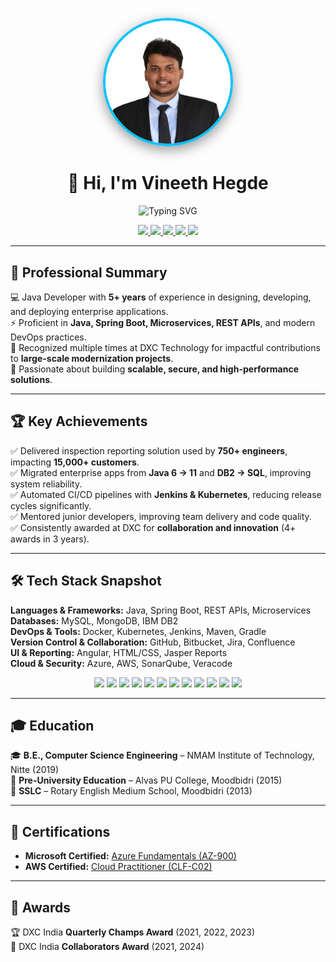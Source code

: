 <p align="center">
  <img src="Vineeth-Hegde.jpg" 
       alt="Vineeth Hegde" 
       width="200" 
       style="border-radius:50%; border: 4px solid #00c3ff; box-shadow: 0px 6px 20px rgba(0,0,0,0.4);">
</p>

<h1 align="center">👋 Hi, I'm Vineeth Hegde</h1>

<p align="center">
  <img src="https://readme-typing-svg.herokuapp.com?font=Fira+Code&weight=600&size=22&pause=1000&color=00C3FF&center=true&vCenter=true&width=600&lines=🚀+Senior+Java+Developer;☁️+Cloud+Enthusiast;💡+Problem+Solver;🏆+Awarded+at+DXC+Technology" alt="Typing SVG" />
</p>

<p align="center">
  <a href="https://www.linkedin.com/in/vineethhegde/">
    <img src="https://img.shields.io/badge/LinkedIn-0077B5?style=for-the-badge&logo=linkedin&logoColor=white"/>
  </a>
  <a href="https://github.com/vineeth-hegde">
    <img src="https://img.shields.io/badge/GitHub-181717?style=for-the-badge&logo=github&logoColor=white"/>
  </a>
  <a href="https://www.facebook.com/vineeth.hegde.75">
    <img src="https://img.shields.io/badge/Facebook-1877F2?style=for-the-badge&logo=facebook&logoColor=white"/>
  </a>
  <a href="https://www.instagram.com/vineeth__hegde/">
    <img src="https://img.shields.io/badge/Instagram-E4405F?style=for-the-badge&logo=instagram&logoColor=white"/>
  </a>
  <a href="https://x.com/vineethhegde68">
    <img src="https://img.shields.io/badge/Twitter(X)-000000?style=for-the-badge&logo=x&logoColor=white"/>
  </a>
</p>

---

## 🌟 Professional Summary  
💻 Java Developer with **5+ years** of experience in designing, developing, and deploying enterprise applications.  
⚡ Proficient in **Java, Spring Boot, Microservices, REST APIs**, and modern DevOps practices.  
🏅 Recognized multiple times at DXC Technology for impactful contributions to **large-scale modernization projects**.  
🚀 Passionate about building **scalable, secure, and high-performance solutions**.  

---

## 🏆 Key Achievements  
✅ Delivered inspection reporting solution used by **750+ engineers**, impacting **15,000+ customers**.  
✅ Migrated enterprise apps from **Java 6 → 11** and **DB2 → SQL**, improving system reliability.  
✅ Automated CI/CD pipelines with **Jenkins & Kubernetes**, reducing release cycles significantly.  
✅ Mentored junior developers, improving team delivery and code quality.  
✅ Consistently awarded at DXC for **collaboration and innovation** (4+ awards in 3 years).  

---

## 🛠 Tech Stack Snapshot  

**Languages & Frameworks:** Java, Spring Boot, REST APIs, Microservices  
**Databases:** MySQL, MongoDB, IBM DB2  
**DevOps & Tools:** Docker, Kubernetes, Jenkins, Maven, Gradle  
**Version Control & Collaboration:** GitHub, Bitbucket, Jira, Confluence  
**UI & Reporting:** Angular, HTML/CSS, Jasper Reports  
**Cloud & Security:** Azure, AWS, SonarQube, Veracode  

<p align="center">
  <img src="https://img.shields.io/badge/Java-ED8B00?style=for-the-badge&logo=openjdk&logoColor=white"/>
  <img src="https://img.shields.io/badge/SpringBoot-6DB33F?style=for-the-badge&logo=springboot&logoColor=white"/>
  <img src="https://img.shields.io/badge/Microservices-FF6F00?style=for-the-badge&logo=apache&logoColor=white"/>
  <img src="https://img.shields.io/badge/REST_API-02569B?style=for-the-badge&logo=postman&logoColor=white"/>
  <img src="https://img.shields.io/badge/MySQL-4479A1?style=for-the-badge&logo=mysql&logoColor=white"/>
  <img src="https://img.shields.io/badge/MongoDB-47A248?style=for-the-badge&logo=mongodb&logoColor=white"/>
  <img src="https://img.shields.io/badge/IBM_DB2-054ADA?style=for-the-badge&logo=ibm&logoColor=white"/>
  <img src="https://img.shields.io/badge/Docker-2496ED?style=for-the-badge&logo=docker&logoColor=white"/>
  <img src="https://img.shields.io/badge/Kubernetes-326CE5?style=for-the-badge&logo=kubernetes&logoColor=white"/>
  <img src="https://img.shields.io/badge/Jenkins-D24939?style=for-the-badge&logo=jenkins&logoColor=white"/>
  <img src="https://img.shields.io/badge/Azure-0078D4?style=for-the-badge&logo=microsoftazure&logoColor=white"/>
  <img src="https://img.shields.io/badge/AWS-FF9900?style=for-the-badge&logo=amazonaws&logoColor=white"/>
</p>  

---

## 🎓 Education  
🎓 **B.E., Computer Science Engineering** – NMAM Institute of Technology, Nitte (2019)  
🏫 **Pre-University Education** – Alvas PU College, Moodbidri (2015)  
📘 **SSLC** – Rotary English Medium School, Moodbidri (2013)  

---

## 📜 Certifications  
- **Microsoft Certified:** [Azure Fundamentals (AZ-900)](https://www.credly.com/earner/earned/badge/fafda2e1-12fd-4949-8c0f-f76b03c57c92)  
- **AWS Certified:** [Cloud Practitioner (CLF-C02)](https://www.credly.com/badges/52ffe432-de0a-46b9-86d2-ebc7e65fee01)  

---

## 🏅 Awards  
🏆 DXC India **Quarterly Champs Award** (2021, 2022, 2023)  
🤝 DXC India **Collaborators Award** (2021, 2024)  
